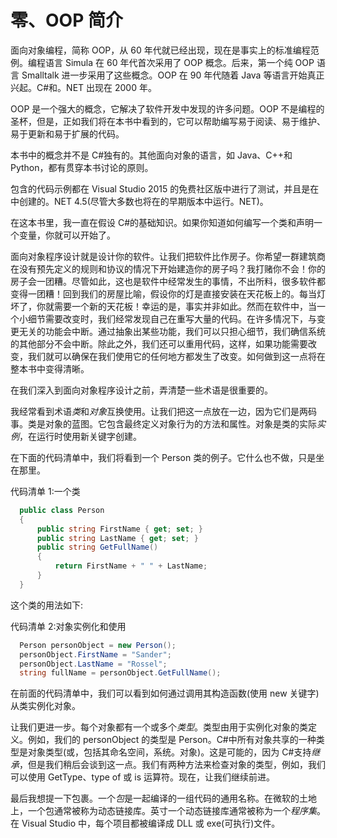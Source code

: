 # 零、OOP 简介

面向对象编程，简称 OOP，从 60 年代就已经出现，现在是事实上的标准编程范例。编程语言 Simula 在 60 年代首次采用了 OOP 概念。后来，第一个纯 OOP 语言 Smalltalk 进一步采用了这些概念。OOP 在 90 年代随着 Java 等语言开始真正兴起。C#和。NET 出现在 2000 年。

OOP 是一个强大的概念，它解决了软件开发中发现的许多问题。OOP 不是编程的圣杯，但是，正如我们将在本书中看到的，它可以帮助编写易于阅读、易于维护、易于更新和易于扩展的代码。

本书中的概念并不是 C#独有的。其他面向对象的语言，如 Java、C++和 Python，都有贯穿本书讨论的原则。

包含的代码示例都在 Visual Studio 2015 的免费社区版中进行了测试，并且是在中创建的。NET 4.5(尽管大多数也将在的早期版本中运行。NET)。

在这本书里，我一直在假设 C#的基础知识。如果你知道如何编写一个类和声明一个变量，你就可以开始了。

面向对象程序设计就是设计你的软件。让我们把软件比作房子。你希望一群建筑商在没有预先定义的规则和协议的情况下开始建造你的房子吗？我打赌你不会！你的房子会一团糟。尽管如此，这也是软件中经常发生的事情，不出所料，很多软件都变得一团糟！回到我们的房屋比喻，假设你的灯是直接安装在天花板上的。每当灯坏了，你就需要一个新的天花板！幸运的是，事实并非如此。然而在软件中，当一个小细节需要改变时，我们经常发现自己在重写大量的代码。在许多情况下，与变更无关的功能会中断。通过抽象出某些功能，我们可以只担心细节，我们确信系统的其他部分不会中断。除此之外，我们还可以重用代码，这样，如果功能需要改变，我们就可以确保在我们使用它的任何地方都发生了改变。如何做到这一点将在整本书中变得清晰。

在我们深入到面向对象程序设计之前，弄清楚一些术语是很重要的。

我经常看到术语*类*和*对象*互换使用。让我们把这一点放在一边，因为它们是两码事。类是对象的蓝图。它包含最终定义对象行为的方法和属性。对象是类的实际*实例*，在运行时使用新关键字创建。

在下面的代码清单中，我们将看到一个 Person 类的例子。它什么也不做，只是坐在那里。

代码清单 1:一个类

```cs
  public class Person
  {
      public string FirstName { get; set; }
      public string LastName { get; set; }
      public string GetFullName()
      {
          return FirstName + " " + LastName;
      }
  }

```

这个类的用法如下:

代码清单 2:对象实例化和使用

```cs
  Person personObject = new Person();
  personObject.FirstName = "Sander";
  personObject.LastName = "Rossel";
  string fullName = personObject.GetFullName();

```

在前面的代码清单中，我们可以看到如何通过调用其构造函数(使用 new 关键字)从类实例化对象。

让我们更进一步。每个对象都有一个或多个*类型*。类型由用于实例化对象的类定义。例如，我们的 personObject 的类型是 Person。C#中所有对象共享的一种类型是对象类型(或，包括其命名空间，系统。对象)。这是可能的，因为 C#支持*继承*，但是我们稍后会谈到这一点。我们有两种方法来检查对象的类型，例如，我们可以使用 GetType、type of 或 is 运算符。现在，让我们继续前进。

最后我想提一下包裹。一个*包*是一起编译的一组代码的通用名称。在微软的土地上，一个包通常被称为动态链接库。英寸一个动态链接库通常被称为一个*程序集*。在 Visual Studio 中，每个项目都被编译成 DLL 或 exe(可执行)文件。